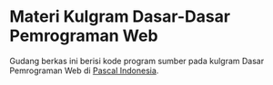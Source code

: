 # Materi Kulgram Dasar-Dasar Pemrograman Web

Gudang berkas ini berisi kode program sumber pada kulgram Dasar Pemrograman Web di [Pascal Indonesia](http://t.me/pascalid).
